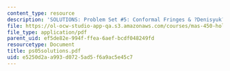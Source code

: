 ```yaml
---
content_type: resource
description: 'SOLUTIONS: Problem Set #5: Conformal Fringes & ?Denisyuk? Holograms'
file: https://ol-ocw-studio-app-qa.s3.amazonaws.com/courses/mas-450-holographic-imaging-spring-2003/e5250d2aa993d0725ad5f6a9ac5e45c7_ps05solutions.pdf
file_type: application/pdf
parent_uid: ef5de82e-994f-ffea-6aef-bcdf048249fd
resourcetype: Document
title: ps05solutions.pdf
uid: e5250d2a-a993-d072-5ad5-f6a9ac5e45c7
---
```


